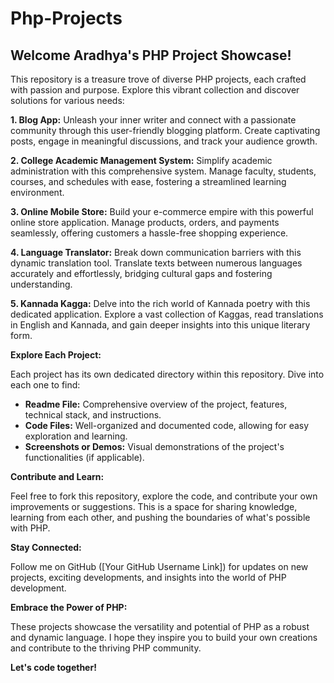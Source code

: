 # Php-Projects
 ## Welcome Aradhya's PHP Project Showcase! 

This repository is a treasure trove of diverse PHP projects, each crafted with passion and purpose. Explore this vibrant collection and discover solutions for various needs:

**1. Blog App:** Unleash your inner writer and connect with a passionate community through this user-friendly blogging platform. Create captivating posts, engage in meaningful discussions, and track your audience growth.

**2. College Academic Management System:** Simplify academic administration with this comprehensive system. Manage faculty, students, courses, and schedules with ease, fostering a streamlined learning environment.

**3. Online Mobile Store:** Build your e-commerce empire with this powerful online store application. Manage products, orders, and payments seamlessly, offering customers a hassle-free shopping experience.

**4. Language Translator:** Break down communication barriers with this dynamic translation tool. Translate texts between numerous languages accurately and effortlessly, bridging cultural gaps and fostering understanding.

**5. Kannada Kagga:** Delve into the rich world of Kannada poetry with this dedicated application. Explore a vast collection of Kaggas, read translations in English and Kannada, and gain deeper insights into this unique literary form.

**Explore Each Project:**

Each project has its own dedicated directory within this repository. Dive into each one to find:

* **Readme File:** Comprehensive overview of the project, features, technical stack, and instructions.
* **Code Files:** Well-organized and documented code, allowing for easy exploration and learning.
* **Screenshots or Demos:** Visual demonstrations of the project's functionalities (if applicable).

**Contribute and Learn:**

Feel free to fork this repository, explore the code, and contribute your own improvements or suggestions. This is a space for sharing knowledge, learning from each other, and pushing the boundaries of what's possible with PHP.

**Stay Connected:**

Follow me on GitHub ([Your GitHub Username Link]) for updates on new projects, exciting developments, and insights into the world of PHP development.

**Embrace the Power of PHP:**

These projects showcase the versatility and potential of PHP as a robust and dynamic language. I hope they inspire you to build your own creations and contribute to the thriving PHP community.

**Let's code together!**


